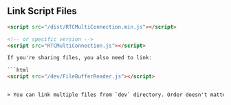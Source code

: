 ## Link Script Files

```html
<script src="/dist/RTCMultiConnection.min.js"></script>

<!-- or specific version -->
<script src="RTCMultiConnection.js"></script>

If you're sharing files, you also need to link:

```html
<script src="/dev/FileBufferReader.js"></script>


> You can link multiple files from `dev` directory. Order doesn't matters.
